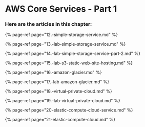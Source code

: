 # AWS Core Services - Part 1

### Here are the articles in this chapter:

{% page-ref page="12.-simple-storage-service.md" %}

{% page-ref page="13.-lab-simple-storage-service.md" %}

{% page-ref page="14.-lab-simple-storage-service-part-2.md" %}

{% page-ref page="15.-lab-s3-static-web-site-hosting.md" %}

{% page-ref page="16.-amazon-glacier.md" %}

{% page-ref page="17.-lab-amazon-glacier.md" %}

{% page-ref page="18.-virtual-private-cloud.md" %}

{% page-ref page="19.-lab-virtual-private-cloud.md" %}

{% page-ref page="20-elastic-compute-cloud-service.md" %}

{% page-ref page="21-elastic-compute-cloud.md" %}




















